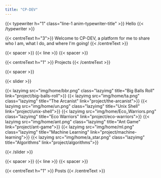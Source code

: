 ```yaml
---
title: "CP-DEV"
---
```

{{< typewriter h="1" class="line-1 anim-typewriter-title" >}} Hello {{< /typewriter >}}

{{< centreText h="3">}} Welcome to CP-DEV, a platform for me to share who I am, what I do,
 and where I'm going! {{< /centreText >}}

{{< spacer >}}
{{< line >}}
{{< spacer >}}

{{< centreText h="1" >}} Projects {{< /centreText >}}

{{< spacer >}}

{{< slider >}}

{{< lazyimg src="img/home/bbr.png" class="lazyimg" title="Big Balls Roll" link="project/big-balls-roll">}}
{{< lazyimg src="img/home/ta.png" class="lazyimg" title="The Arcanist" link="project/the-arcanist">}}
{{< lazyimg src="img/home/un.png" class="lazyimg" title="Unix Shell" link="project/unix-shell">}}
{{< lazyimg src="img/home/Eco_Warriors.png" class="lazyimg" title="Eco Warriors" link="project/eco-warriors">}}
{{< lazyimg src="img/home/ant.png" class="lazyimg" title="Ant Game" link="project/ant-game">}}
{{< lazyimg src="img/home/ml.png" class="lazyimg" title="Machine Learning" link="project/machine-learning">}}
{{< lazyimg src="img/home/a_star.png" class="lazyimg" title="Algorithms" link="project/algorithms">}}

{{< /slider >}}

{{< spacer >}}
{{< line >}}
{{< spacer >}}

{{< centreText h="1" >}} Posts {{< /centreText >}}
